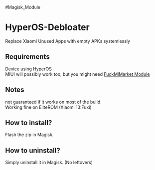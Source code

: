 #Magisk_Module 

# HyperOS-Debloater
Replace Xiaomi Unused Apps with empty APKs systemlessly

## Requirements
Device using HyperOS\
MIUI will possibly work too, but you might need [FuckMiMarket Module](https://github.com/Xposed-Modules-Repo/com.hook.fuckmimarket)

## Notes
not guaranteed if it works on most of the build.\
Working fine on EliteROM (Xiaomi 13:Fuxi)

## How to install?
Flash the zip in Magisk.

## How to uninstall?
Simply uninstall it in Magisk. (No leftovers)
